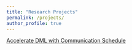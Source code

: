 ```yaml
---
title: "Research Projects"
permalink: /projects/
author_profile: true
---
```


[Accelerate DML with Communication Schedule](https://junyaocai.cn/projects/accelerate_DML_with_comm_schedule)

<!-- 
other self-style also recommended.
[title](/projects/...)
time/funding/cooperation/...
image

<style>
table, th, td {
    border: 0px solid black;
}
</style>

<table>
  <tr>
    <td>
    <img src="/images/... .jpg" style="padding-right:25px" width="500">
    </td>
    <td aligh="left">
    <font size="4"><a href="https://junyaocai.github.io/project/egocentric_gaze_prediction">Egocentric Gaze Prediction</a></font>
    </td>
  </tr> 
</table> -->
